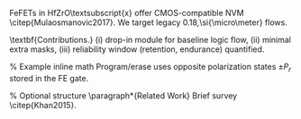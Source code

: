 FeFETs in HfZrO\textsubscript{x} offer CMOS-compatible NVM \citep{Mulaosmanovic2017}. We target legacy 0.18\,\si{\micro\meter} flows.

\textbf{Contributions.}
(i) drop-in module for baseline logic flow,
(ii) minimal extra masks,
(iii) reliability window (retention, endurance) quantified.

% Example inline math
Program/erase uses opposite polarization states $\pm P_r$ stored in the FE gate.

% Optional structure
\paragraph*{Related Work} Brief survey \citep{Khan2015}.
